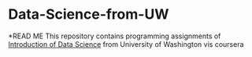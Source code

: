 Data-Science-from-UW
====================

*READ ME
This repository contains programming assignments of [Introduction of Data Science](https://class.coursera.org/datasci-002) from University of Washington vis coursera

